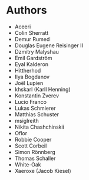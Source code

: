 # Authors

* Aceeri
* Colin Sherratt
* Demur Rumed
* Douglas Eugene Reisinger II
* Dzmitry Malyshau
* Emil Gardström
* Eyal Kalderon
* Hittherhod
* Ilya Bogdanov
* Joël Lupien
* khskarl (Karll Henning)
* Konstantin Zverev
* Lucio Franco
* Lukas Schmierer
* Matthias Schuster
* msiglreith
* Nikita Chashchinskii
* Oflor
* Robbie Cooper
* Scott Corbeil
* Simon Rönnberg
* Thomas Schaller
* White-Oak
* Xaeroxe (Jacob Kiesel)

